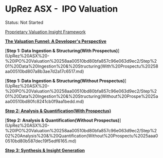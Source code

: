# UpRez ASX -  IPO Valuation

Status: Not Started

[Proprietary Valuation Insight Framework](UpRez%20ASX%20-%20IPO%20Valuation%20258aa00510bd80bfa857c96e063d9ec2/Proprietary%20Valuation%20Insight%20Framework%20258aa00510bd80e3a394d3e4e3b96791.md)

[**The Valuation Funnel: A Developer's Perspective**](UpRez%20ASX%20-%20IPO%20Valuation%20258aa00510bd80bfa857c96e063d9ec2/The%20Valuation%20Funnel%20A%20Developer's%20Perspective%20258aa00510bd8007ba3bd1a751b68d1c.md)

[**Step 1: Data Ingestion & Structuring(With Prospectus)**](UpRez%20ASX%20-%20IPO%20Valuation%20258aa00510bd80bfa857c96e063d9ec2/Step%201%20Data%20Ingestion%20&%20Structuring(With%20Prospectu%20258aa00510bd807a8b3ae7d2a17c6517.md)

[**Step 1: Data Ingestion & Structuring(Without Prospectus)**](UpRez%20ASX%20-%20IPO%20Valuation%20258aa00510bd80bfa857c96e063d9ec2/Step%201%20Data%20Ingestion%20&%20Structuring(Without%20Prospe%2025aaa00510bd80fc8241cb0f9aa1bedd.md)

[**Step 2: Analysis & Quantification(With Prospectus)**](UpRez%20ASX%20-%20IPO%20Valuation%20258aa00510bd80bfa857c96e063d9ec2/Step%202%20Analysis%20&%20Quantification(With%20Prospectus)%20258aa00510bd80b0bcbeee1ebf957abf.md)

[**Step 2: Analysis & Quantification(Without Prospectus)**](UpRez%20ASX%20-%20IPO%20Valuation%20258aa00510bd80bfa857c96e063d9ec2/Step%202%20Analysis%20&%20Quantification(Without%20Prospectu%2025aaa00510bd80b587dec19f5edf6165.md)

[**Step 3: Synthesis & Insight Generation**](UpRez%20ASX%20-%20IPO%20Valuation%20258aa00510bd80bfa857c96e063d9ec2/Step%203%20Synthesis%20&%20Insight%20Generation%2025aaa00510bd80408072d3625cc8a676.md)